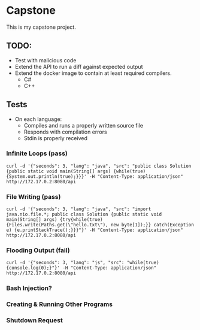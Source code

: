 # Capstone

This is my capstone project.

## TODO:

- Test with malicious code
- Extend the API to run a diff against expected output
- Extend the docker image to contain at least required compilers.
  - C#
  - C++

## Tests

- On each language:
  - Compiles and runs a properly written source file
  - Responds with compilation errors
  - Stdin is properly received

### Infinite Loops (pass)

```
curl -d '{"seconds": 3, "lang": "java", "src": "public class Solution {public static void main(String[] args) {while(true){System.out.println(true);}}}' -H "Content-Type: application/json" http://172.17.0.2:8080/api
```

### File Writing (pass)

```
curl -d '{"seconds": 3, "lang": "java", "src": "import java.nio.file.*; public class Solution {public static void main(String[] args) {try{while(true){Files.write(Paths.get(\"hello.txt\"), new byte[1]);}} catch(Exception e) {e.printStackTrace();}}}"}' -H "Content-Type: application/json" http://172.17.0.2:8080/api
```

### Flooding Output (fail)

```
curl -d '{"seconds": 3, "lang": "js", "src": "while(true){console.log(0);}"}' -H "Content-Type: application/json" http://172.17.0.2:8080/api
```

### Bash Injection?

### Creating & Running Other Programs

### Shutdown Request
